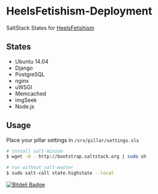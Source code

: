HeelsFetishism-Deployment
=========================

SaltStack States for [HeelsFetishism](http://heelsfetishism.com/)


## States

* Ubuntu 14.04
* Django
* PostgreSQL
* nginx
* uWSGI
* Memcached
* imgSeek
* Node.js


## Usage

Place your pillar settings in `/srv/pillar/settings.sls`

``` bash
# install salt-minion
$ wget -O - http://bootstrap.saltstack.org | sudo sh

# run without salt-master
$ sudo salt-call state.highstate --local
```


[![Bitdeli Badge](https://d2weczhvl823v0.cloudfront.net/vinta/heelsfetishism-deployment/trend.png)](https://bitdeli.com/free "Bitdeli Badge")
